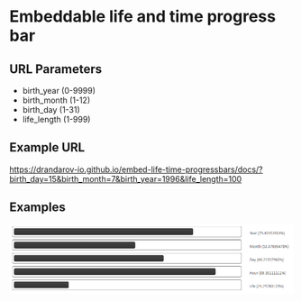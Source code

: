 # Embeddable life and time progress bar

## URL Parameters

- birth_year (0-9999)
- birth_month (1-12)
- birth_day (1-31)
- life_length (1-999)

## Example URL
https://drandarov-io.github.io/embed-life-time-progressbars/docs/?birth_day=15&birth_month=7&birth_year=1996&life_length=100

## Examples

![table](images/bars.png)
